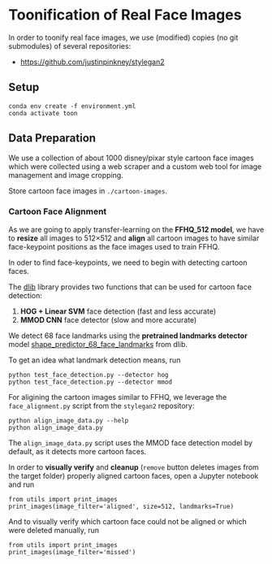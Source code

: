# Toonification of Real Face Images

In order to toonify real face images, we use (modified) copies (no git submodules) of several repositories:

* https://github.com/justinpinkney/stylegan2

## Setup

    conda env create -f environment.yml
    conda activate toon

## Data Preparation

We use a collection of about 1000 disney/pixar style cartoon face images which were collected using a web
scraper and a custom web tool for image management and image cropping.

Store cartoon face images in `./cartoon-images`.

### Cartoon Face Alignment

As we are going to apply transfer-learning on the **FFHQ_512 model**, we have to **resize** all images to 512&times;512 and **align** all 
cartoon images to have similar face-keypoint positions as the face images used to train FFHQ.

In oder to find face-keypoints, we need to begin with detecting cartoon faces.

The [dlib](http://dlib.net/) library provides two functions that can be used for cartoon face detection:

1. **HOG + Linear SVM** face detection (fast and less accurate)
2. **MMOD CNN** face detector (slow and more accurate)

We detect 68 face landmarks using the **pretrained landmarks detector** model [shape_predictor_68_face_landmarks](http://dlib.net/files/shape_predictor_68_face_landmarks.dat.bz2) from dlib.

To get an idea what landmark detection means, run

    python test_face_detection.py --detector hog
    python test_face_detection.py --detector mmod

For aligining the cartoon images similar to FFHQ, we leverage the `face_alignment.py` script from the `stylegan2` repository:

    python align_image_data.py --help
    python align_image_data.py

The `align_image_data.py` script uses the MMOD face detection model by default, as it detects more cartoon faces. 

In order to **visually verify** and **cleanup** (`remove` button deletes images from the target folder) properly aligned cartoon faces, open a Jupyter notebook and run

    from utils import print_images
    print_images(image_filter='aligned', size=512, landmarks=True)

And to visually verify which cartoon face could not be aligned or which were deleted manually, run

    from utils import print_images
    print_images(image_filter='missed')

